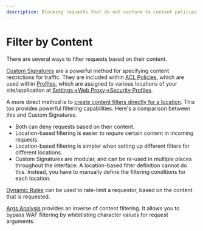 ```yaml
---
description: Blocking requests that do not conform to content policies
---
```


# Filter by Content

There are several ways to filter requests based on their content.

[Custom Signatures](../../product-walkthrough/security/profiles/acl-policies.md#custom-signature) are a powerful method for specifying content restrictions for traffic. They are included within [ACL Policies](../../product-walkthrough/security/profiles/acl-policies.md), which are used within [Profiles](../../product-walkthrough/security/profiles/), which are assigned to various locations of your site/application at [Settings-&gt;Web Proxy-&gt;Security Profiles](../../product-walkthrough/settings/web-proxy/security-profiles.md).

A more direct method is to [create content filters directly for a location](../../product-walkthrough/settings/web-proxy/security-profiles.md#content-filtering-for-a-location). This too provides powerful filtering capabilities. Here's a comparison between this and Custom Signatures.

* Both can deny requests based on their content.
* Location-based filtering is easier to _require_ certain content in incoming requests.
* Location-based filtering is simpler when setting up different filters for different locations. 
* Custom Signatures are modular, and can be re-used in multiple places throughout the interface. A location-based filter definition cannot do this. Instead, you have to manually define the filtering conditions for each location.

[Dynamic Rules](../../product-walkthrough/security/dynamic-rules.md) can be used to rate-limit a requestor, based on the content that is requested.

[Args Analysis](../../product-walkthrough/security/args-analysis.md) provides an inverse of content filtering. It allows you to bypass WAF filtering by whitelisting character values for request arguments. 



